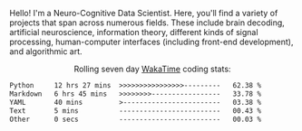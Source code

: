 Hello! I'm a Neuro-Cognitive Data Scientist. Here, you'll find a variety of projects that span across numerous fields. These include brain decoding, artificial neuroscience, information theory, different kinds of signal processing, human-computer interfaces (including front-end development), and algorithmic art. 

<p align="center">Rolling seven day <a href="https://wakatime.com/@syrkis"/>WakaTime</a> coding stats:</p>
<!--START_SECTION:waka-->

```txt
Python     12 hrs 27 mins  >>>>>>>>>>>>>>>>---------   62.38 %
Markdown   6 hrs 45 mins   >>>>>>>>-----------------   33.78 %
YAML       40 mins         >------------------------   03.38 %
Text       5 mins          -------------------------   00.43 %
Other      0 secs          -------------------------   00.03 %
```

<!--END_SECTION:waka-->
